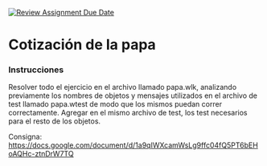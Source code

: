 [![Review Assignment Due Date](https://classroom.github.com/assets/deadline-readme-button-22041afd0340ce965d47ae6ef1cefeee28c7c493a6346c4f15d667ab976d596c.svg)](https://classroom.github.com/a/t9c0oAlb)
# Cotización de la papa

### Instrucciones

Resolver todo el ejercicio en el archivo llamado papa.wlk, analizando previamente los nombres de objetos y mensajes utilizados en el archivo de test llamado papa.wtest de modo que los mismos puedan correr correctamente. Agregar en el mismo archivo de test, los test necesarios para el resto de los objetos.

Consigna: https://docs.google.com/document/d/1a9qIWXcamWsLg9ffc04fQ5PT6bEHoAQHc-ztnDrW7TQ

